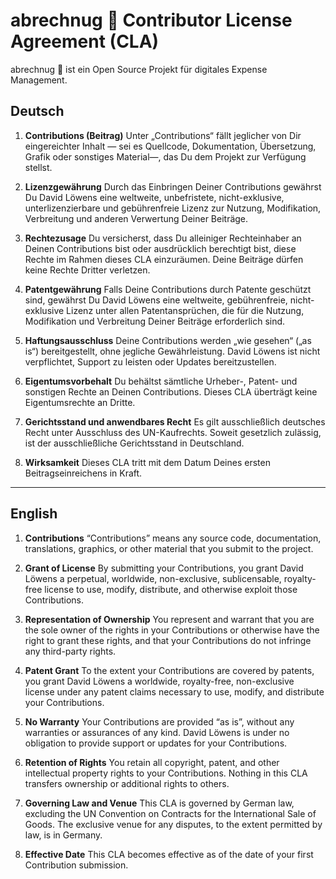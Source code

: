 # abrechnug 🧾 Contributor License Agreement (CLA)

abrechnug 🧾 ist ein Open Source Projekt für digitales Expense Management.

## Deutsch

1. **Contributions (Beitrag)**
   Unter „Contributions“ fällt jeglicher von Dir eingereichter Inhalt — sei es Quellcode, Dokumentation, Übersetzung, Grafik oder sonstiges Material—, das Du dem Projekt zur Verfügung stellst.

2. **Lizenzgewährung**
   Durch das Einbringen Deiner Contributions gewährst Du David Löwens eine weltweite, unbefristete, nicht-exklusive, unterlizenzierbare und gebührenfreie Lizenz zur Nutzung, Modifikation, Verbreitung und anderen Verwertung Deiner Beiträge.

3. **Rechtezusage**
   Du versicherst, dass Du alleiniger Rechteinhaber an Deinen Contributions bist oder ausdrücklich berechtigt bist, diese Rechte im Rahmen dieses CLA einzuräumen. Deine Beiträge dürfen keine Rechte Dritter verletzen.

4. **Patentgewährung**
   Falls Deine Contributions durch Patente geschützt sind, gewährst Du David Löwens eine weltweite, gebührenfreie, nicht-exklusive Lizenz unter allen Patentansprüchen, die für die Nutzung, Modifikation und Verbreitung Deiner Beiträge erforderlich sind.

5. **Haftungsausschluss**
   Deine Contributions werden „wie gesehen“ („as is“) bereitgestellt, ohne jegliche Gewährleistung. David Löwens ist nicht verpflichtet, Support zu leisten oder Updates bereitzustellen.

6. **Eigentumsvorbehalt**
   Du behältst sämtliche Urheber-, Patent- und sonstigen Rechte an Deinen Contributions. Dieses CLA überträgt keine Eigentumsrechte an Dritte.

7. **Gerichtsstand und anwendbares Recht**
   Es gilt ausschließlich deutsches Recht unter Ausschluss des UN-Kaufrechts. Soweit gesetzlich zulässig, ist der ausschließliche Gerichtsstand in Deutschland.

8. **Wirksamkeit**
   Dieses CLA tritt mit dem Datum Deines ersten Beitragseinreichens in Kraft.

---

## English

1. **Contributions**
   “Contributions” means any source code, documentation, translations, graphics, or other material that you submit to the project.

2. **Grant of License**
   By submitting your Contributions, you grant David Löwens a perpetual, worldwide, non-exclusive, sublicensable, royalty-free license to use, modify, distribute, and otherwise exploit those Contributions.

3. **Representation of Ownership**
   You represent and warrant that you are the sole owner of the rights in your Contributions or otherwise have the right to grant these rights, and that your Contributions do not infringe any third-party rights.

4. **Patent Grant**
   To the extent your Contributions are covered by patents, you grant David Löwens a worldwide, royalty-free, non-exclusive license under any patent claims necessary to use, modify, and distribute your Contributions.

5. **No Warranty**
   Your Contributions are provided “as is”, without any warranties or assurances of any kind. David Löwens is under no obligation to provide support or updates for your Contributions.

6. **Retention of Rights**
   You retain all copyright, patent, and other intellectual property rights to your Contributions. Nothing in this CLA transfers ownership or additional rights to others.

7. **Governing Law and Venue**
   This CLA is governed by German law, excluding the UN Convention on Contracts for the International Sale of Goods. The exclusive venue for any disputes, to the extent permitted by law, is in Germany.

8. **Effective Date**
   This CLA becomes effective as of the date of your first Contribution submission.
